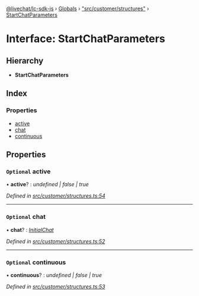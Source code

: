 [@livechat/lc-sdk-js](../README.md) › [Globals](../globals.md) › ["src/customer/structures"](../modules/_src_customer_structures_.md) › [StartChatParameters](_src_customer_structures_.startchatparameters.md)

# Interface: StartChatParameters

## Hierarchy

* **StartChatParameters**

## Index

### Properties

* [active](_src_customer_structures_.startchatparameters.md#optional-active)
* [chat](_src_customer_structures_.startchatparameters.md#optional-chat)
* [continuous](_src_customer_structures_.startchatparameters.md#optional-continuous)

## Properties

### `Optional` active

• **active**? : *undefined | false | true*

*Defined in [src/customer/structures.ts:54](https://github.com/livechat/lc-sdk-js/blob/3cb601c/src/customer/structures.ts#L54)*

___

### `Optional` chat

• **chat**? : *[InitialChat](_src_objects_index_.initialchat.md)*

*Defined in [src/customer/structures.ts:52](https://github.com/livechat/lc-sdk-js/blob/3cb601c/src/customer/structures.ts#L52)*

___

### `Optional` continuous

• **continuous**? : *undefined | false | true*

*Defined in [src/customer/structures.ts:53](https://github.com/livechat/lc-sdk-js/blob/3cb601c/src/customer/structures.ts#L53)*
